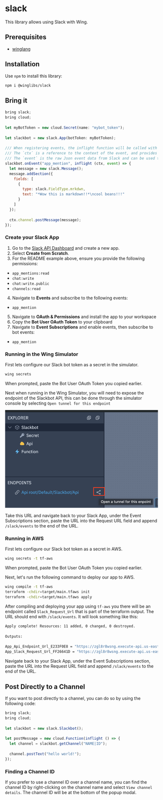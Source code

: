# slack

This library allows using Slack with Wing.

## Prerequisites

* [winglang](https://winglang.io)

## Installation

Use `npm` to install this library:

```sh
npm i @winglibs/slack
```
## Bring it

```js
bring slack;
bring cloud;

let myBotToken = new cloud.Secret(name: "mybot_token");

let slackbot = new slack.App(botToken: myBotToken);

/// When registering events, the inflight function will be called with the context and event
/// The `ctx` is a reference to the context of the event, and provides client methods to interact with channels, threads, etc..
/// The `event` is the raw Json event data from Slack and can be used to extract information from the event
slackbot.onEvent("app_mention", inflight (ctx, event) => {
  let message = new slack.Message();
  message.addSection({
    fields: [
      {
        type: slack.FieldType.mrkdwn,
        text: "*Wow this is markdown!!*\ncool beans!!!"
      }
    ]
  });

  ctx.channel.postMessage(message);
});
```

### Create your Slack App

1. Go to the [Slack API Dashboard](https://api.slack.com/apps) and create a new app.
2. Select **Create from Scratch**.
3. For the README example above, ensure you provide the following permissions:
  - `app_mentions:read`
  - `chat:write`
  - `chat:write.public`
  - `channels:read`
4. Navigate to **Events** and subscribe to the following events:
  - `app_mention`
5. Navigate to **OAuth & Permissions** and install the app to your workspace
6. Copy the **Bot User OAuth Token** to your clipboard
7. Navigate to **Event Subscriptions** and enable events, then subscribe to bot events:
  - `app_mention`

### Running in the Wing Simulator

First lets configure our Slack bot token as a secret in the simulator. 

```sh
wing secrets
```

When prompted, paste the Bot User OAuth Token you copied earlier.

Next when running in the Wing Simulator, you will need to expose the endpoint of the Slackbot API, this can be done through the simulator console by selecting `Open tunnel for this endpoint` 

![Open Tunnel](image.png)

Take this URL and navigate back to your Slack App, under the Event Subscriptions section, paste the URL into the Request URL field and append `/slack/events` to the end of the URL. 

### Running in AWS

First lets configure our Slack bot token as a secret in AWS. 

```sh
wing secrets -t tf-aws
```

When prompted, paste the Bot User OAuth Token you copied earlier.

Next, let's run the following command to deploy our app to AWS.

```sh
wing compile -t tf-aws
terraform -chdir=target/main.tfaws init
terraform -chdir=target/main.tfaws apply
```


After compiling and deploying your app using `tf-aws` you there will be an endpoint called `Slack_Request_Url` that is part of the terraform output. The URL should end with `/slack/events`. It will look something like this:

```sh
Apply complete! Resources: 11 added, 0 changed, 0 destroyed.

Outputs:

App_Api_Endpoint_Url_E233F0E8 = "https://zgl8r8wsng.execute-api.us-east-1.amazonaws.com/prod"
App_Slack_Request_Url_FF26641D = "https://zgl8r8wsng.execute-api.us-east-1.amazonaws.com/prod/slack/events"
```

Navigate back to your Slack App, under the Event Subscriptions section, paste the URL into the Request URL field and append `/slack/events` to the end of the URL.


## Post Directly to a Channel

If you want to post directly to a channel, you can do so by using the following code:

```js
bring slack;
bring cloud;

let slackbot = new slack.Slackbot();

let postMessage = new cloud.Function(inflight () => {
  let channel = slackbot.getChannel("NAME|ID");

  channel.postText("hello world!");
});
```

### Finding a Channel ID

If you prefer to use a channel ID over a channel name, you can find the channel ID by right-clicking on the channel name and select `View channel details`. The channel ID will be at the bottom of the popup modal.